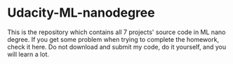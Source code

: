 # Udacity-ML-nanodegree
This is the repository which contains all 7 projects' source code in ML nano degree. If you get some problem when trying to complete the homework, check it here. Do not download and submit my code, do it yourself, and you will learn a lot. 
